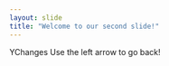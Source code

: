 ```yaml
---
layout: slide
title: "Welcome to our second slide!"
---
```

YChanges
Use the left arrow to go back!
